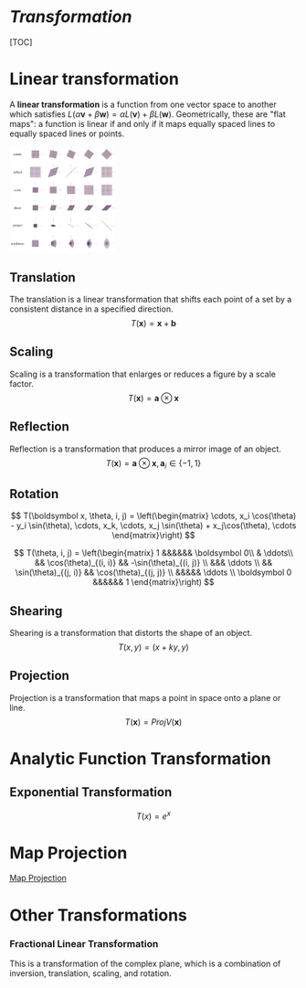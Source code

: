 # $Transformation$

[TOC]

# Linear transformation

A **linear transformation** is a function from one vector space to another which satisfies $L(\alpha \boldsymbol v + \beta \boldsymbol w) = \alpha L(\boldsymbol v) + \beta L(\boldsymbol w)$. Geometrically, these are "flat maps": a function is linear if and only if it maps equally spaced lines to equally spaced lines or points.

<img src="./assets/transformations-1694683776868-3.svg" alt="transformations" style="zoom: 18%;" />

## Translation

The translation is a linear transformation that shifts each point of a set by a consistent distance in a specified direction.
$$
T(\boldsymbol x) = \boldsymbol x + \boldsymbol b
$$

## Scaling 

Scaling is a transformation that enlarges or reduces a figure by a scale factor.
$$
T(\boldsymbol x) = \boldsymbol a \otimes \boldsymbol x
$$
## Reflection 

Reflection is a transformation that produces a mirror image of an object.
$$
T(\boldsymbol x) = \boldsymbol a \otimes \boldsymbol x, \boldsymbol a_i \in \{-1, 1\}
$$

## Rotation 

$$
T(\boldsymbol x, \theta, i, j) = \left(\begin{matrix} \cdots, x_i \cos(\theta) - y_i \sin(\theta), \cdots, x_k, \cdots, x_j \sin(\theta) + x_j\cos(\theta), \cdots \end{matrix}\right)
$$

$$
T(\theta, i, j) = \left(\begin{matrix} 
1 &&&&&& \boldsymbol 0\\
& \ddots\\
&& \cos(\theta)_{(i, i)} && -\sin(\theta)_{(i, j)} \\
&&& \ddots \\
&& \sin(\theta)_{(j, i)} && \cos(\theta)_{(j, j)}  \\
&&&&& \ddots \\
\boldsymbol 0 &&&&&& 1
\end{matrix}\right)
$$

## Shearing 

Shearing is a transformation that distorts the shape of an object.
$$
T(x, y) = (x + k y, y)
$$

## Projection

Projection is a transformation that maps a point in space onto a plane or line.
$$
T(\boldsymbol x) = ProjV(\boldsymbol x)
$$

# Analytic Function Transformation

## Exponential Transformation

$$
T(x) = e^x
$$

# Map Projection

[Map Projection](./Map_Projection.md)

# Other Transformations

### Fractional Linear Transformation

This is a transformation of the complex plane, which is a combination of inversion, translation, scaling, and rotation.
